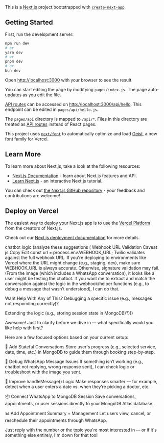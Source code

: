 This is a [Next.js](https://nextjs.org) project bootstrapped with [`create-next-app`](https://nextjs.org/docs/pages/api-reference/create-next-app).

## Getting Started

First, run the development server:

```bash
npm run dev
# or
yarn dev
# or
pnpm dev
# or
bun dev
```

Open [http://localhost:3000](http://localhost:3000) with your browser to see the result.

You can start editing the page by modifying `pages/index.js`. The page auto-updates as you edit the file.

[API routes](https://nextjs.org/docs/pages/building-your-application/routing/api-routes) can be accessed on [http://localhost:3000/api/hello](http://localhost:3000/api/hello). This endpoint can be edited in `pages/api/hello.js`.

The `pages/api` directory is mapped to `/api/*`. Files in this directory are treated as [API routes](https://nextjs.org/docs/pages/building-your-application/routing/api-routes) instead of React pages.

This project uses [`next/font`](https://nextjs.org/docs/pages/building-your-application/optimizing/fonts) to automatically optimize and load [Geist](https://vercel.com/font), a new font family for Vercel.

## Learn More

To learn more about Next.js, take a look at the following resources:

- [Next.js Documentation](https://nextjs.org/docs) - learn about Next.js features and API.
- [Learn Next.js](https://nextjs.org/learn-pages-router) - an interactive Next.js tutorial.

You can check out [the Next.js GitHub repository](https://github.com/vercel/next.js) - your feedback and contributions are welcome!

## Deploy on Vercel

The easiest way to deploy your Next.js app is to use the [Vercel Platform](https://vercel.com/new?utm_medium=default-template&filter=next.js&utm_source=create-next-app&utm_campaign=create-next-app-readme) from the creators of Next.js.

Check out our [Next.js deployment documentation](https://nextjs.org/docs/pages/building-your-application/deploying) for more details.



chatbot logic (analyze these suggestions ( Webhook URL Validation Caveat
js
Copy
Edit
const url = process.env.WEBHOOK_URL;
Twilio validates against the full webhook URL. If you're deploying to environments like Vercel where the URL might change (e.g., staging, dev), make sure WEBHOOK_URL is always accurate. Otherwise, signature validation may fail.(From the image (which includes a WhatsApp conversation), it looks like a user might be testing the chatbot. If you want me to extract and match the conversation against the logic in the webhook/helper functions (e.g., to debug a message that wasn’t understood), I can do that.

Want Help With Any of This?
Debugging a specific issue (e.g., messages not responding correctly)?

Extending the logic (e.g., storing session state in MongoDB)?)))


Awesome! Just to clarify before we dive in — what specifically would you like help with first?

Here are a few focused options based on your current setup:

🧠 Add Stateful Conversations
Store user's progress (e.g., selected service, date, time, etc.) in MongoDB to guide them through booking step-by-step.

🐛 Debug WhatsApp Message Issues
If something isn’t working (e.g., chatbot not replying, wrong response sent), I can check logic or troubleshoot with the image you sent.

🧰 Improve handleMessage() Logic
Make responses smarter — for example, detect when a user enters a date vs. when they’re picking a doctor, etc.

📦 Connect WhatsApp to MongoDB Session
Save conversations, appointments, or user sessions directly to your MongoDB Atlas database.

📊 Add Appointment Summary + Management
Let users view, cancel, or reschedule their appointments through WhatsApp.

Just reply with the number or the topic you're most interested in — or if it's something else entirely, I'm down for that too!









